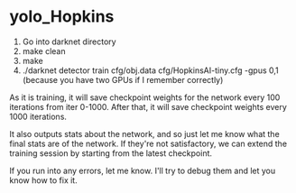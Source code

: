 # yolo_Hopkins

1. Go into darknet directory
2. make clean
3. make
4. ./darknet detector train cfg/obj.data cfg/HopkinsAI-tiny.cfg -gpus 0,1 (because you have two GPUs if I remember correctly)

As it is training, it will save checkpoint weights for the network every 100 iterations from iter 0-1000. After that, it will save checkpoint weights every 1000 iterations.

It also outputs stats about the network, and so just let me know what the final stats are of the network. If they're not satisfactory, we can extend the training session by starting from the latest checkpoint. 

If you run into any errors, let me know. I'll try to debug them and let you know how to fix it.
